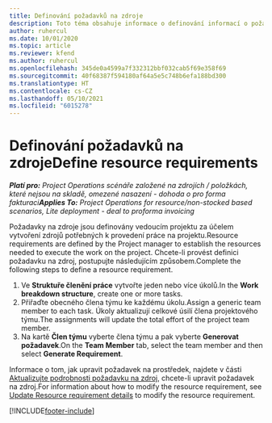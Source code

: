```yaml
---
title: Definování požadavků na zdroje
description: Toto téma obsahuje informace o definování informací o požadavcích na zdroj.
author: ruhercul
ms.date: 10/01/2020
ms.topic: article
ms.reviewer: kfend
ms.author: ruhercul
ms.openlocfilehash: 345de0a4599a7f332312bbf032cab5f69e358f69
ms.sourcegitcommit: 40f68387f594180af64a5e5c748b6efa188bd300
ms.translationtype: HT
ms.contentlocale: cs-CZ
ms.lasthandoff: 05/10/2021
ms.locfileid: "6015278"
---
```

# <a name="define-resource-requirements"></a><span data-ttu-id="b1873-103">Definování požadavků na zdroje</span><span class="sxs-lookup"><span data-stu-id="b1873-103">Define resource requirements</span></span>

<span data-ttu-id="b1873-104">_**Platí pro:** Project Operations scénáře založené na zdrojích / položkách, které nejsou na skladě, omezené nasazení - dohoda o pro forma fakturaci_</span><span class="sxs-lookup"><span data-stu-id="b1873-104">_**Applies To:** Project Operations for resource/non-stocked based scenarios, Lite deployment - deal to proforma invoicing_</span></span>

<span data-ttu-id="b1873-105">Požadavky na zdroje jsou definovány vedoucím projektu za účelem vytvoření zdrojů potřebných k provedení práce na projektu.</span><span class="sxs-lookup"><span data-stu-id="b1873-105">Resource requirements are defined by the Project manager to establish the resources needed to execute the work on the project.</span></span> <span data-ttu-id="b1873-106">Chcete-li provést definici požadavku na zdroj, postupujte následujícím způsobem.</span><span class="sxs-lookup"><span data-stu-id="b1873-106">Complete the following steps to define a resource requirement.</span></span>

1.  <span data-ttu-id="b1873-107">Ve **Struktuře členění práce** vytvořte jeden nebo více úkolů.</span><span class="sxs-lookup"><span data-stu-id="b1873-107">In the **Work breakdown structure**, create one or more tasks.</span></span>
2.  <span data-ttu-id="b1873-108">Přiřaďte obecného člena týmu ke každému úkolu.</span><span class="sxs-lookup"><span data-stu-id="b1873-108">Assign a generic team member to each task.</span></span> <span data-ttu-id="b1873-109">Úkoly aktualizují celkové úsilí člena projektového týmu.</span><span class="sxs-lookup"><span data-stu-id="b1873-109">The assignments will update the total effort of the project team member.</span></span>
3.  <span data-ttu-id="b1873-110">Na kartě **Člen týmu** vyberte člena týmu a pak vyberte **Generovat požadavek**.</span><span class="sxs-lookup"><span data-stu-id="b1873-110">On the **Team Member** tab, select the team member and then select **Generate Requirement**.</span></span>

<span data-ttu-id="b1873-111">Informace o tom, jak upravit požadavek na prostředek, najdete v části [Aktualizujte podrobnosti požadavku na zdroj](define-resource-requirements.md), chcete-li upravit požadavek na zdroj.</span><span class="sxs-lookup"><span data-stu-id="b1873-111">For information about how to modify the resource requirement, see [Update Resource requirement details](define-resource-requirements.md) to modify the resource requirement.</span></span>

[!INCLUDE[footer-include](../includes/footer-banner.md)]